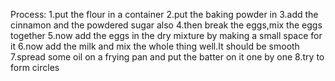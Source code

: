 Process:
1.put the flour in a container
2.put the baking powder in
3.add the cinnamon and the powdered sugar also
4.then break the eggs,mix the eggs together
5.now add the eggs in the dry mixture by making a small space for it
6.now add the milk and mix the whole thing well.It should be smooth
7.spread some oil on a frying pan and put the batter on it one by one
8.try to form circles
